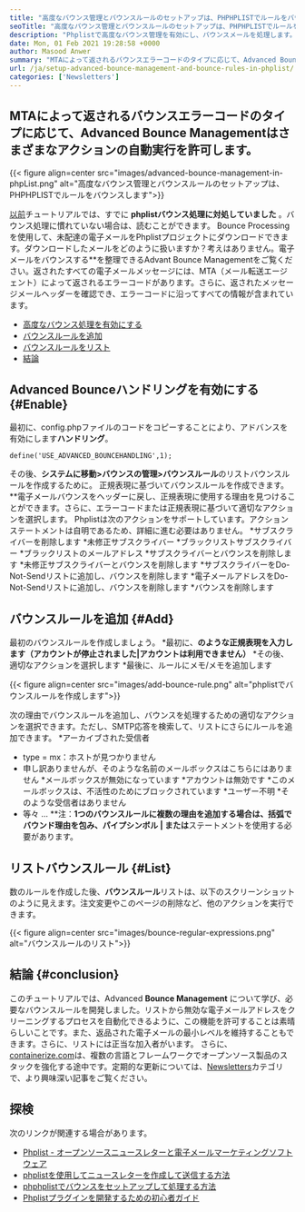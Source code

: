 ```yaml
---
title: "高度なバウンス管理とバウンスルールのセットアップは、PHPHPLISTでルールをバウンスします" 
seoTitle: "高度なバウンス管理とバウンスルールのセットアップは、PHPHPLISTでルールをバウンスします" 
description: "Phplistで高度なバウンス管理を有効にし、バウンスメールを処理します。バウンスルールを作成し、プロセスを自動化して、返されたメッセージでさまざまなアクションを実行します。" 
date: Mon, 01 Feb 2021 19:28:58 +0000
author: Masood Anwer
summary: "MTAによって返されるバウンスエラーコードのタイプに応じて、Advanced Bounce Managementにより、異なるアクションの自動実行が可能になります。" 
url: /ja/setup-advanced-bounce-management-and-bounce-rules-in-phplist/
categories: ['Newsletters']
---
```


## MTAによって返されるバウンスエラーコードのタイプに応じて、Advanced Bounce Managementはさまざまなアクションの自動実行を許可します。

{{< figure align=center src="images/advanced-bounce-management-in-phpList.png" alt="高度なバウンス管理とバウンスルールのセットアップは、PHPHPLISTでルールをバウンスします">}}

[以前][1]チュートリアルでは、すでに **phplistバウンス処理に対処していました** 。バウンス処理に慣れていない場合は、読むことができます。 Bounce Processingを使用して、未配達の電子メールをPhplistプロジェクトにダウンロードできます。ダウンロードしたメールをどのように扱いますか？考えはありません。電子メールをバウンスする**を整理できるAdvant Bounce Managementをご覧ください。返されたすべての電子メールメッセージには、MTA（メール転送エージェント）によって返されるエラーコードがあります。さらに、返されたメッセージメールヘッダーを確認でき、エラーコードに沿ってすべての情報が含まれています。
  * [高度なバウンス処理を有効にする][2]
  * [バウンスルールを追加][3]
  * [バウンスルールをリスト][4]
  * [結論][5]

## Advanced Bounceハンドリングを有効にする {#Enable}
最初に、config.phpファイルのコードをコピーすることにより、アドバンスを有効にします**ハンドリング**。
```
define('USE_ADVANCED_BOUNCEHANDLING',1);
```
その後、**システムに移動>バウンスの管理>バウンスルール**のリストバウンスルールを作成するために。
正規表現に基づいてバウンスルールを作成できます。 **電子メールバウンスをヘッダーに戻し、正規表現に使用する理由を見つけることができます。さらに、エラーコードまたは正規表現に基づいて適切なアクションを選択します。 Phplistは次のアクションをサポートしています。アクションステートメントは自明であるため、詳細に進む必要はありません。
  *サブスクライバーを削除します
  *未修正サブスクライバー
  *ブラックリストサブスクライバー
  *ブラックリストのメールアドレス
  *サブスクライバーとバウンスを削除します
  *未修正サブスクライバーとバウンスを削除します
  *サブスクライバーをDo-Not-Sendリストに追加し、バウンスを削除します
  *電子メールアドレスをDo-Not-Sendリストに追加し、バウンスを削除します
  *バウンスを削除します

## バウンスルールを追加 {#Add}
最初のバウンスルールを作成しましょう。
  *最初に、**のような正規表現を入力します（アカウントが停止されました|アカウントは利用できません）**
  *その後、適切なアクションを選択します
  *最後に、ルールにメモ/メモを追加します

{{< figure align=center src="images/add-bounce-rule.png" alt="phplistでバウンスルールを作成します">}}

次の理由でバウンスルールを追加し、バウンスを処理するための適切なアクションを選択できます。ただし、SMTP応答を検索して、リストにさらにルールを追加できます。
  *アーカイブされた受信者
  * type = mx：ホストが見つかりません
  * 申し訳ありませんが、そのような名前のメールボックスはこちらにはありません
  *メールボックスが無効になっています
  *アカウントは無効です
  *このメールボックスは、不活性のためにブロックされています
  *ユーザー不明
  *そのような受信者はありません
  * 等々 …
**注：**1つのバウンスルールに複数の理由を追加する場合は、括弧でバウンド理由を包み、パイプシンボル **|**  または**ステートメントを使用する必要があります。

## リストバウンスルール {#List}
数のルールを作成した後、**バウンスルール**リストは、以下のスクリーンショットのように見えます。注文変更やこのページの削除など、他のアクションを実行できます。

{{< figure align=center src="images/bounce-regular-expressions.png" alt="バウンスルールのリスト">}}


## 結論 {#conclusion}
このチュートリアルでは、Advanced **Bounce Management** について学び、必要なバウンスルールを開発しました。リストから無効な電子メールアドレスをクリーニングするプロセスを自動化できるように、この機能を許可することは素晴らしいことです。また、返品された電子メールの最小レベルを維持することもできます。さらに、リストには正当な加入者がいます。
さらに、[containerize.com][6]は、複数の言語とフレームワークでオープンソース製品のスタックを強化する途中です。定期的な更新については、[Newsletters][7]カテゴリで、より興味深い記事をご覧ください。

## 探検
次のリンクが関連する場合があります。
  * [Phplist  - オープンソースニュースレターと電子メールマーケティングソフトウェア][8]
  * [phplistを使用してニュースレターを作成して送信する方法][9]
  * [phphplistでバウンスをセットアップして処理する方法][1]
  * [Phplistプラグインを開発するための初心者ガイド][10]

  
[1]: https://blog.containerize.com/newsletter/how-to-setup-and-process-bounces-in-phplist/
[2]: #Enable
[3]: #Add
[4]: #List
[5]: #Conclusion
[6]: https://containerize.com
[7]: https://blog.containerize.com/category/newsletter/
[8]: https://products.containerize.com/newsletter/phplist
[9]: https://blog.containerize.com/newsletter/how-to-create-and-send-newsletter-using-phplist/
[10]: https://blog.containerize.com/newsletter/beginners-guide-to-develop-phplist-plugin/
